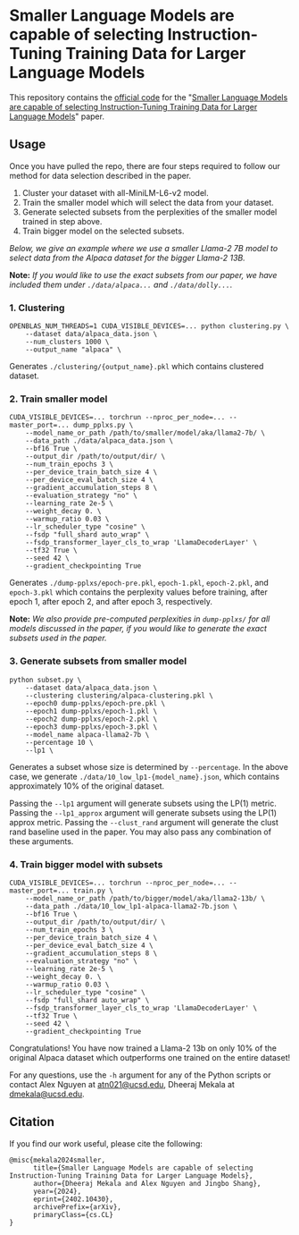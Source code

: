 # Smaller Language Models are capable of selecting Instruction-Tuning Training Data for Larger Language Models
This repository contains the <ins>official code</ins> for the "[Smaller Language Models are capable of selecting Instruction-Tuning Training Data for Larger Language Models](https://arxiv.org/abs/2402.10430)" paper.

## Usage
Once you have pulled the repo, there are four steps required to follow our method for data selection described in the paper.

1. Cluster your dataset with all-MiniLM-L6-v2 model.
2. Train the smaller model which will select the data from your dataset.
3. Generate selected subsets from the perplexities of the smaller model trained in step above.
4. Train bigger model on the selected subsets.

*Below, we give an example where we use a smaller Llama-2 7B model to select data from the Alpaca dataset for the bigger Llama-2 13B.*

**Note:** *If you would like to use the exact subsets from our paper, we have included them under `./data/alpaca...` and `./data/dolly...`*.

### 1. Clustering
```
OPENBLAS_NUM_THREADS=1 CUDA_VISIBLE_DEVICES=... python clustering.py \
    --dataset data/alpaca_data.json \
    --num_clusters 1000 \
    --output_name "alpaca" \
```
Generates `./clustering/{output_name}.pkl` which contains clustered dataset.

### 2. Train smaller model
```
CUDA_VISIBLE_DEVICES=... torchrun --nproc_per_node=... --master_port=... dump_pplxs.py \
    --model_name_or_path /path/to/smaller/model/aka/llama2-7b/ \
    --data_path ./data/alpaca_data.json \
    --bf16 True \
    --output_dir /path/to/output/dir/ \
    --num_train_epochs 3 \
    --per_device_train_batch_size 4 \
    --per_device_eval_batch_size 4 \
    --gradient_accumulation_steps 8 \
    --evaluation_strategy "no" \
    --learning_rate 2e-5 \
    --weight_decay 0. \
    --warmup_ratio 0.03 \
    --lr_scheduler_type "cosine" \
    --fsdp "full_shard auto_wrap" \
    --fsdp_transformer_layer_cls_to_wrap 'LlamaDecoderLayer' \
    --tf32 True \
    --seed 42 \
    --gradient_checkpointing True
```

Generates `./dump-pplxs/epoch-pre.pkl`, `epoch-1.pkl`, `epoch-2.pkl`, and `epoch-3.pkl` which contains the perplexity values before training, after epoch 1, after epoch 2, and after epoch 3, respectively.

**Note:** *We also provide pre-computed perplexities in `dump-pplxs/` for all models discussed in the paper, if you would like to generate the exact subsets used in the paper.*

### 3. Generate subsets from smaller model

```
python subset.py \
    --dataset data/alpaca_data.json \
    --clustering clustering/alpaca-clustering.pkl \
    --epoch0 dump-pplxs/epoch-pre.pkl \
    --epoch1 dump-pplxs/epoch-1.pkl \
    --epoch2 dump-pplxs/epoch-2.pkl \
    --epoch3 dump-pplxs/epoch-3.pkl \
    --model_name alpaca-llama2-7b \
    --percentage 10 \
    --lp1 \
```

Generates a subset whose size is determined by `--percentage`. In the above case, we generate `./data/10_low_lp1-{model_name}.json`, which contains approximately 10% of the original dataset.

Passing the `--lp1` argument will generate subsets using the LP(1) metric. Passing the `--lp1_approx` argument will generate subsets using the LP(1) approx metric. Passing the `--clust_rand` argument will generate the clust rand baseline used in the paper. You may also pass any combination of these arguments.

### 4. Train bigger model with subsets

```
CUDA_VISIBLE_DEVICES=... torchrun --nproc_per_node=... --master_port=... train.py \
    --model_name_or_path /path/to/bigger/model/aka/llama2-13b/ \
    --data_path ./data/10_low_lp1-alpaca-llama2-7b.json \
    --bf16 True \
    --output_dir /path/to/output/dir/ \
    --num_train_epochs 3 \
    --per_device_train_batch_size 4 \
    --per_device_eval_batch_size 4 \
    --gradient_accumulation_steps 8 \
    --evaluation_strategy "no" \
    --learning_rate 2e-5 \
    --weight_decay 0. \
    --warmup_ratio 0.03 \
    --lr_scheduler_type "cosine" \
    --fsdp "full_shard auto_wrap" \
    --fsdp_transformer_layer_cls_to_wrap 'LlamaDecoderLayer' \
    --tf32 True \
    --seed 42 \
    --gradient_checkpointing True
```

Congratulations! You have now trained a Llama-2 13b on only 10% of the original Alpaca dataset which outperforms one trained on the entire dataset!

For any questions, use the `-h` argument for any of the Python scripts or contact Alex Nguyen at atn021@ucsd.edu, Dheeraj Mekala at dmekala@ucsd.edu.

## Citation
If you find our work useful, please cite the following:
```
@misc{mekala2024smaller,
      title={Smaller Language Models are capable of selecting Instruction-Tuning Training Data for Larger Language Models}, 
      author={Dheeraj Mekala and Alex Nguyen and Jingbo Shang},
      year={2024},
      eprint={2402.10430},
      archivePrefix={arXiv},
      primaryClass={cs.CL}
}
```